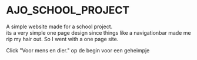 # AJO_SCHOOL_PROJECT

A simple website made for a school project.  
its a very simple one page design since things like a navigationbar made me rip my hair out. So I went with a one page site.  

Click "Voor mens en dier." op de begin voor een geheimpje